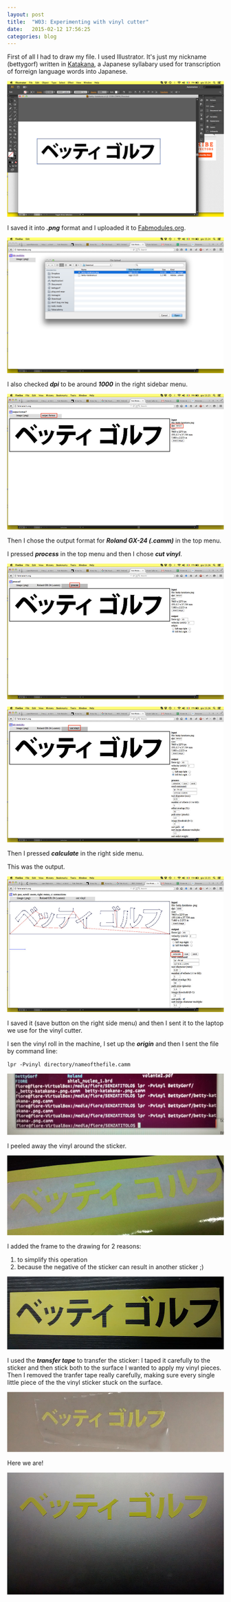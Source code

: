 ```yaml
---
layout: post
title:  "W03: Experimenting with vinyl cutter"
date:   2015-02-12 17:56:25
categories: blog
---
```


First of all I had to draw my file. I used Illustrator. It's just my nickname (bettygorf) written in [Katakana](http://en.wikipedia.org/wiki/Katakana), a Japanese syllabary used for transcription of forreign language words into Japanese.

![01](/img/week-03-04/01.png)

I saved it into ***.png*** format and I uploaded it to [Fabmodules.org](http://fabmodules.org).

![02](/img/week-03-04/02.png)

I also checked ***dpi*** to be around ***1000*** in the right sidebar menu. 

![03](/img/week-03-04/03m.jpg)

Then I chose the output format for ***Roland GX-24 (.camm)*** in the top menu. 

I pressed ***process*** in the top menu and then I chose ***cut vinyl***. 

![04](/img/week-03-04/05m.jpg)

![05](/img/week-03-04/06m.jpg)

Then I pressed ***calculate*** in the right side menu.

This was the output.

![06](/img/week-03-04/08m.jpg)

I saved it (save button on the right side menu) and then I sent it to the laptop we use for the vinyl cutter.

I sen the vinyl roll in the machine, I set up the ***origin*** and then I sent the file by command line:

```
lpr -Pvinyl directory/nameofthefile.camm
```
![11](/img/week-03-04/13.jpg)

I peeled away the vinyl around the sticker.

![07](/img/week-03-04/17.jpg)

I added the frame to the drawing for 2 reasons:

1. to simplify this operation
2. because the negative of the sticker can result in another sticker ;)

![08](/img/week-03-04/20.jpg)

I used the ***transfer tape*** to transfer the sticker: I taped it carefully to the sticker and then stick both to the surface I wanted to apply my vinyl pieces. Then I removed the tranfer tape really carefully, making sure every single little piece of the the vinyl sticker stuck on the surface.

![09](/img/week-03-04/18.jpg)

Here we are!

![10](/img/week-03-04/19.jpg)